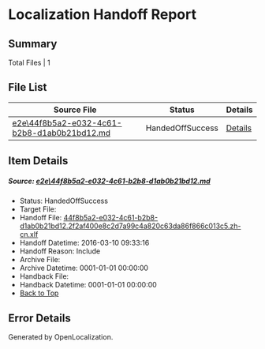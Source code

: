 # <a name='report-top'></a> Localization Handoff Report

## Summary
 Total Files | 1

## File List
 Source File | Status | Details 
 ----------- | ------ | ------- 
 [e2e\44f8b5a2-e032-4c61-b2b8-d1ab0b21bd12.md](https://github.com/OpenLocalizationTest/oltest/blob/5884d933e309495e7577d60f12c72d0f2936d67f/e2e/44f8b5a2-e032-4c61-b2b8-d1ab0b21bd12.md) | HandedOffSuccess | [Details](#5aae373c922a293213a713b9144f7c107ddc42fc2)

## Item Details
##### <a name='5aae373c922a293213a713b9144f7c107ddc42fc2'></a> Source: [e2e\44f8b5a2-e032-4c61-b2b8-d1ab0b21bd12.md](https://github.com/OpenLocalizationTest/oltest/blob/5884d933e309495e7577d60f12c72d0f2936d67f/e2e/44f8b5a2-e032-4c61-b2b8-d1ab0b21bd12.md)
* Status: HandedOffSuccess
* Target File: 
* Handoff File: [44f8b5a2-e032-4c61-b2b8-d1ab0b21bd12.2f2af400e8c2d7a99c4a820c63da86f866c013c5.zh-cn.xlf](https://github.com/OpenLocalizationTestOrg/olhandoff/blob/8fc9cf284a3ce3653c663486241e9f2dc5c4f4a8/ol-handoff/OpenLocalizationTestOrg/oltest.zh-cn/xinjiang/ht/44f8b5a2-e032-4c61-b2b8-d1ab0b21bd12.2f2af400e8c2d7a99c4a820c63da86f866c013c5.zh-cn.xlf)
* Handoff Datetime: 2016-03-10 09:33:16
* Handoff Reason: Include
* Archive File: 
* Archive Datetime: 0001-01-01 00:00:00
* Handback File: 
* Handback Datetime: 0001-01-01 00:00:00
* [Back to Top](#report-top)


## Error Details

Generated by OpenLocalization.
